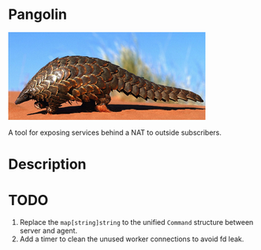 # Pangolin
![logo](misc/pangolin.png)

A tool for exposing services behind a NAT to outside subscribers.

# Description

# TODO
1. Replace the ```map[string]string``` to the unified ```Command``` structure between server and agent.
2. Add a timer to clean the unused worker connections to avoid fd leak.
